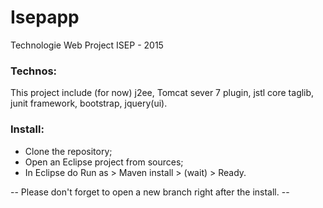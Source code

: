 # Isepapp
Technologie Web Project ISEP - 2015

### Technos:
This project include (for now) j2ee, Tomcat sever 7 plugin, jstl core taglib, junit framework, bootstrap, jquery(ui).

### Install:
- Clone the repository;
- Open an Eclipse project from sources;
- In Eclipse do Run as > Maven install > (wait) > Ready.

-- Please don't forget to open a new branch right after the install. -- 
